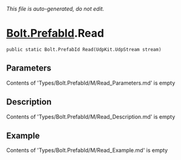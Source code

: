 *This file is auto-generated, do not edit.*

# [Bolt.PrefabId](Types/Bolt.PrefabId.md).Read
`public static Bolt.PrefabId Read(UdpKit.UdpStream stream)`
## Parameters
Contents of 'Types/Bolt.PrefabId/M/Read_Parameters.md' is empty
## Description
Contents of 'Types/Bolt.PrefabId/M/Read_Description.md' is empty
## Example
Contents of 'Types/Bolt.PrefabId/M/Read_Example.md' is empty
